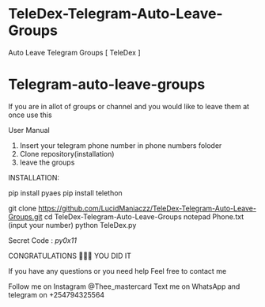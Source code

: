 # TeleDex-Telegram-Auto-Leave-Groups
Auto Leave Telegram Groups [ TeleDex ]

# Telegram-auto-leave-groups
If you are in allot of groups or channel and you would like to leave them at once use this

User Manual
1) Insert your telegram phone number in phone numbers foloder
2) Clone repository(installation)
3) leave the groups

INSTALLATION:

pip install pyaes
pip install telethon

git clone https://github.com/LucidManiaczz/TeleDex-Telegram-Auto-Leave-Groups.git
cd TeleDex-Telegram-Auto-Leave-Groups
notepad Phone.txt
(input your number)
python TeleDex.py

Secret Code : _py0x11_

CONGRATULATIONS 🎉🎉👏 YOU DID IT

If you have any questions or you need help
Feel free to contact me

Follow me on Instagram @Thee_mastercard
Text me on WhatsApp and telegram on +254794325564



 
